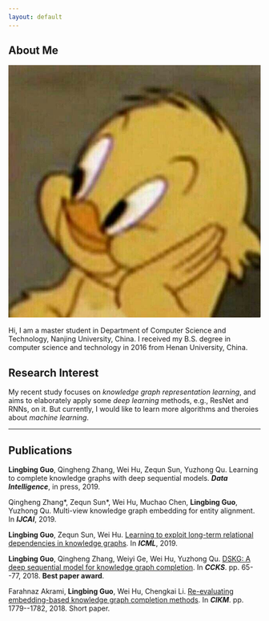 ```yaml
---
layout: default
---
```


## About Me

<img class="profile-picture" src="photo.jpg">

Hi, I am a master student in Department of Computer Science and Technology, Nanjing University, China. I received my B.S. degree in
computer science and technology in 2016 from Henan University, China.

## Research Interest

My recent study focuses on *knowledge graph representation learning*, and aims to elaborately apply some *deep learning* methods, e.g., ResNet and RNNs, on it.
But currently, I would like to learn more algorithms and theroies about *machine learning*.

---

## Publications

**Lingbing Guo**, Qingheng Zhang, Wei Hu, Zequn Sun, Yuzhong Qu. Learning to complete knowledge graphs with deep sequential models. ***Data Intelligence***, in press, 2019.

Qingheng Zhang*, Zequn Sun*, Wei Hu, Muchao Chen, **Lingbing Guo**, Yuzhong Qu. Multi-view knowledge graph embedding for entity alignment. In ***IJCAI***, 2019.

**Lingbing Guo**, Zequn Sun, Wei Hu. [Learning to exploit long-term relational dependencies in knowledge graphs](https://arxiv.org/abs/1905.04914). In ***ICML***, 2019.

**Lingbing Guo**, Qingheng Zhang, Weiyi Ge, Wei Hu, Yuzhong Qu. [DSKG: A deep sequential model for knowledge graph completion](https://arxiv.org/abs/1810.12582). In ***CCKS***. pp. 65--77, 2018. **Best paper award**.

Farahnaz Akrami, **Lingbing Guo**, Wei Hu, Chengkai Li. [Re-evaluating embedding-based knowledge graph completion methods](http://ranger.uta.edu/~cli/pubs/2018/kgcompletion-cikm18short-akrami.pdf). In ***CIKM***. pp. 1779--1782, 2018. Short paper.







